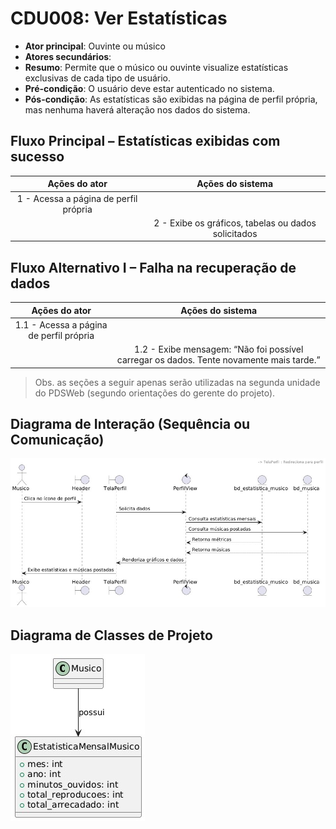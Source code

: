 # CDU008: Ver Estatísticas

- **Ator principal**: Ouvinte ou músico
- **Atores secundários**:
- **Resumo**: Permite que o músico ou ouvinte visualize estatísticas exclusivas de cada tipo de usuário.
- **Pré-condição**: O usuário deve estar autenticado no sistema.
- **Pós-condição**: As estatísticas são exibidas na página de perfil própria, mas nenhuma haverá alteração nos dados do sistema.

## Fluxo Principal – Estatísticas exibidas com sucesso
| Ações do ator | Ações do sistema |
| :-----------------: | :-----------------: | 
| 1 - Acessa a página de perfil própria | | 
|                                       | 2 - Exibe os gráficos, tabelas ou dados solicitados |

## Fluxo Alternativo I – Falha na recuperação de dados
| Ações do ator | Ações do sistema |
| :-----------------: | :-----------------: | 
| 1.1 - Acessa a página de perfil própria | | 
|                                         | 1.2 - Exibe mensagem: “Não foi possível carregar os dados. Tente novamente mais tarde.” |

> Obs. as seções a seguir apenas serão utilizadas na segunda unidade do PDSWeb (segundo orientações do gerente do projeto).

## Diagrama de Interação (Sequência ou Comunicação)

<!-- > Substituir pela imagem correspondente... -->
<img src="estatistica-sequencia.jpeg">

## Diagrama de Classes de Projeto

<!-- > Substituir pela imagem contendo as classes (modelo, visão e templates) que implementam o respectivo CDU... -->
<img src="estatistica-classe.jpeg">